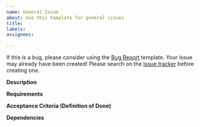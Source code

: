 ```yaml
---
name: General Issue
about: Use this template for general issues
title:
labels:
assignees:

---
```



If this is a bug, please consider using the [Bug Report](./bug_report.md) template.
Your issue may already have been created!
Please search on the [Issue tracker](https://github.com/NOAA-EMC/wxflow/issues) before creating one.
<!--
Please look through the existing issues to see if this issue has been created.
If so, please consider using that Issue to add any additional information.
-->

<!--
Please remove unwanted/unrelated/irrelevant information such as comments.
Use proper formatting to separate code snippets from text description.
Please copy any output files into a Github gist (for e.g.) and link to the gist, rather than relying on paths that might change.
-->

**Description**
<!-- Provide a detailed description of this issue. -->
<!-- What problem needs to be fixed? -->
<!-- What new capability needs to be added? -->

**Requirements**
<!-- If this is a new feature:  -->
<!-- What does the new code need to accomplish? -->
<!-- If this is a bugfix: What is the expected behavior? -->

**Acceptance Criteria (Definition of Done)**
<!-- What does it mean for this to be finished? -->

**Dependencies**
<!-- What must be done before this can be done?  Add issue dependencies as appropriate e.g. depends on #IssueNumber -->
<!-- Does this block progress on other issues? Add this issue as a dependency to other issues as appropriate e.g. #IssueNumber has a dependency on this issue -->
<!-- Does this feature introduce any new python dependencies? If so, please list the name of the dependency and its dependencies explicitly together with what their expected use will be in this feature. -->
